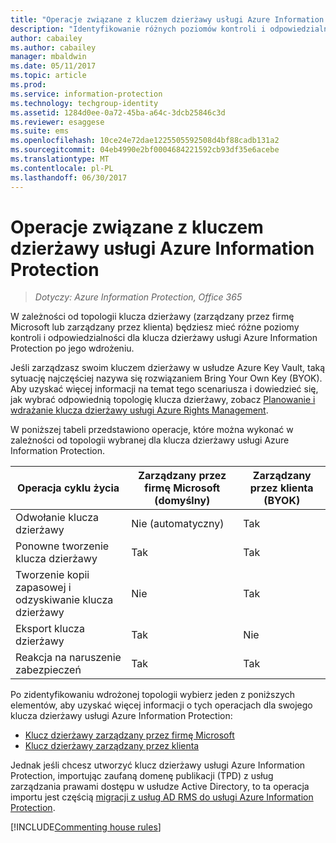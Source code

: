 ```yaml
---
title: "Operacje związane z kluczem dzierżawy usługi Azure Information Protection"
description: "Identyfikowanie różnych poziomów kontroli i odpowiedzialności dostępnych w przypadku klucza dzierżawy usługi Azure Information Protection."
author: cabailey
ms.author: cabailey
manager: mbaldwin
ms.date: 05/11/2017
ms.topic: article
ms.prod: 
ms.service: information-protection
ms.technology: techgroup-identity
ms.assetid: 1284d0ee-0a72-45ba-a64c-3dcb25846c3d
ms.reviewer: esaggese
ms.suite: ems
ms.openlocfilehash: 10ce24e72dae1225505592508d4bf88cadb131a2
ms.sourcegitcommit: 04eb4990e2bf0004684221592cb93df35e6acebe
ms.translationtype: MT
ms.contentlocale: pl-PL
ms.lasthandoff: 06/30/2017
---
```

# <a name="operations-for-your-azure-information-protection-tenant-key"></a>Operacje związane z kluczem dzierżawy usługi Azure Information Protection

>*Dotyczy: Azure Information Protection, Office 365*

W zależności od topologii klucza dzierżawy (zarządzany przez firmę Microsoft lub zarządzany przez klienta) będziesz mieć różne poziomy kontroli i odpowiedzialności dla klucza dzierżawy usługi Azure Information Protection po jego wdrożeniu.

Jeśli zarządzasz swoim kluczem dzierżawy w usłudze Azure Key Vault, taką sytuację najczęściej nazywa się rozwiązaniem Bring Your Own Key (BYOK). Aby uzyskać więcej informacji na temat tego scenariusza i dowiedzieć się, jak wybrać odpowiednią topologię klucza dzierżawy, zobacz [Planowanie i wdrażanie klucza dzierżawy usługi Azure Rights Management](../plan-design/plan-implement-tenant-key.md).

W poniższej tabeli przedstawiono operacje, które można wykonać w zależności od topologii wybranej dla klucza dzierżawy usługi Azure Information Protection.

|Operacja cyklu życia|Zarządzany przez firmę Microsoft (domyślny)|Zarządzany przez klienta (BYOK)|
|-----------------------|-------------------------------|---------------------------|
|Odwołanie klucza dzierżawy|Nie (automatyczny)|Tak|
|Ponowne tworzenie klucza dzierżawy|Tak|Tak|
|Tworzenie kopii zapasowej i odzyskiwanie klucza dzierżawy|Nie|Tak|
|Eksport klucza dzierżawy|Tak|Nie|
|Reakcja na naruszenie zabezpieczeń|Tak|Tak|

Po zidentyfikowaniu wdrożonej topologii wybierz jeden z poniższych elementów, aby uzyskać więcej informacji o tych operacjach dla swojego klucza dzierżawy usługi Azure Information Protection:

- [Klucz dzierżawy zarządzany przez firmę Microsoft](operations-microsoft-managed-tenant-key.md)
- [Klucz dzierżawy zarządzany przez klienta](operations-customer-managed-tenant-key.md)

Jednak jeśli chcesz utworzyć klucz dzierżawy usługi Azure Information Protection, importując zaufaną domenę publikacji (TPD) z usług zarządzania prawami dostępu w usłudze Active Directory, to ta operacja importu jest częścią [migracji z usług AD RMS do usługi Azure Information Protection](../plan-design/migrate-from-ad-rms-to-azure-rms.md).  

[!INCLUDE[Commenting house rules](../includes/houserules.md)]
